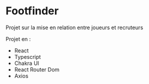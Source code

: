 # Footfinder

Projet sur la mise en relation entre joueurs et recruteurs

Projet en : 
- React
- Typescript
- Chakra UI
- React Router Dom
- Axios
